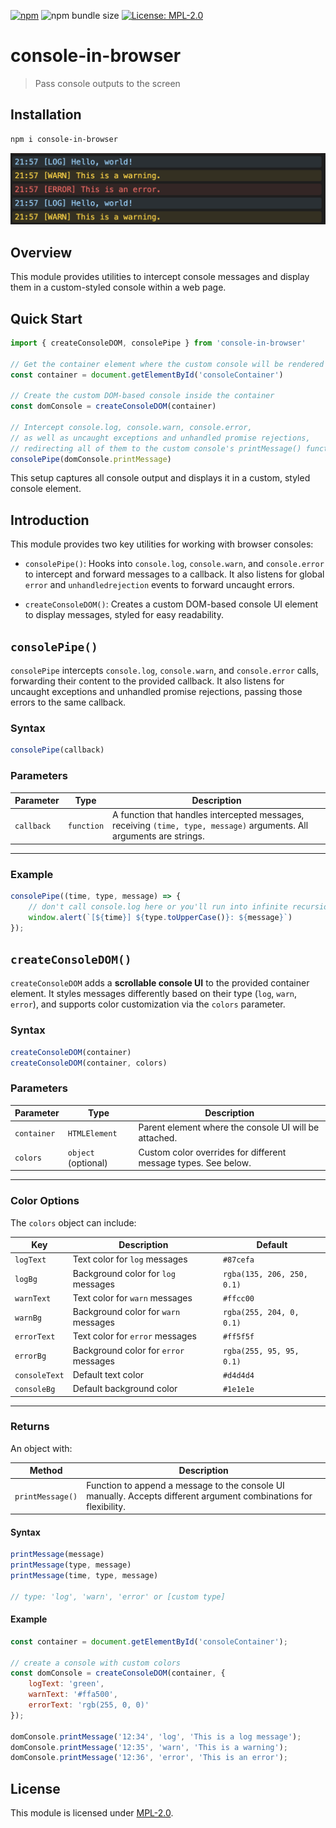[![npm](https://img.shields.io/npm/v/console-in-browser?style=flat-square)](https://www.npmjs.com/package/console-in-browser)
![npm bundle size](https://badges.hiptest.com/bundlephobia/min/console-in-browser)
[![License: MPL-2.0](https://img.shields.io/badge/License-MPL%202.0-blue.svg)](#license)

# console-in-browser

> Pass console outputs to the screen

## Installation

```bash
npm i console-in-browser
```

![Files](https://raw.githubusercontent.com/blubitz/console-in-browser/main/images/console.png)

## Overview

This module provides utilities to intercept console messages and display them in a custom-styled console within a web page.


## Quick Start

```javascript
import { createConsoleDOM, consolePipe } from 'console-in-browser'

// Get the container element where the custom console will be rendered
const container = document.getElementById('consoleContainer')

// Create the custom DOM-based console inside the container
const domConsole = createConsoleDOM(container)

// Intercept console.log, console.warn, console.error,
// as well as uncaught exceptions and unhandled promise rejections,
// redirecting all of them to the custom console's printMessage() function
consolePipe(domConsole.printMessage)
```

This setup captures all console output and displays it in a custom, styled console element.


## Introduction

This module provides two key utilities for working with browser consoles:

- `consolePipe()`: Hooks into `console.log`, `console.warn`, and `console.error` to intercept and forward messages to a callback. It also listens for global `error` and `unhandledrejection` events to forward uncaught errors.

- `createConsoleDOM()`: Creates a custom DOM-based console UI element to display messages, styled for easy readability.



## `consolePipe()`

`consolePipe` intercepts `console.log`, `console.warn`, and `console.error` calls, forwarding their content to the provided callback. It also listens for uncaught exceptions and unhandled promise rejections, passing those errors to the same callback.

### Syntax

```javascript
consolePipe(callback)
```

### Parameters

| Parameter | Type | Description |
|---|---|---|
| `callback` | `function` | A function that handles intercepted messages, receiving `(time, type, message)` arguments. All arguments are strings. |

---

### Example

```javascript
consolePipe((time, type, message) => {
    // don't call console.log here or you'll run into infinite recursion
    window.alert(`[${time}] ${type.toUpperCase()}: ${message}`)
});
```



## `createConsoleDOM()`

`createConsoleDOM` adds a **scrollable console UI** to the provided container element. It styles messages differently based on their type (`log`, `warn`, `error`), and supports color customization via the `colors` parameter.

### Syntax

```javascript
createConsoleDOM(container)
createConsoleDOM(container, colors)
```

### Parameters

| Parameter | Type | Description |
|---|---|---|
| `container` | `HTMLElement` | Parent element where the console UI will be attached. |
| `colors` | `object` (optional) | Custom color overrides for different message types. See below. |

---

### Color Options

The `colors` object can include:

| Key | Description | Default |
|---|---|---|
| `logText` | Text color for `log` messages | `#87cefa` |
| `logBg` | Background color for `log` messages | `rgba(135, 206, 250, 0.1)` |
| `warnText` | Text color for `warn` messages | `#ffcc00` |
| `warnBg` | Background color for `warn` messages | `rgba(255, 204, 0, 0.1)` |
| `errorText` | Text color for `error` messages | `#ff5f5f` |
| `errorBg` | Background color for `error` messages | `rgba(255, 95, 95, 0.1)` |
| `consoleText` | Default text color | `#d4d4d4` |
| `consoleBg` | Default background color | `#1e1e1e` |

---

### Returns

An object with:

| Method | Description |
|---|---|
| `printMessage()` | Function to append a message to the console UI manually. Accepts different argument combinations for flexibility.

#### Syntax
```js
printMessage(message)
printMessage(type, message)
printMessage(time, type, message)

// type: 'log', 'warn', 'error' or [custom type]
```

#### Example

```javascript
const container = document.getElementById('consoleContainer');

// create a console with custom colors
const domConsole = createConsoleDOM(container, {
    logText: 'green',
    warnText: '#ffa500',
    errorText: 'rgb(255, 0, 0)'
});

domConsole.printMessage('12:34', 'log', 'This is a log message');
domConsole.printMessage('12:35', 'warn', 'This is a warning');
domConsole.printMessage('12:36', 'error', 'This is an error');
```

## License

This module is licensed under [MPL-2.0](./LICENSE).
